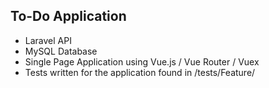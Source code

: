 ## To-Do Application

 - Laravel API
 - MySQL Database
 - Single Page Application using Vue.js / Vue Router / Vuex
 - Tests written for the application found in /tests/Feature/
